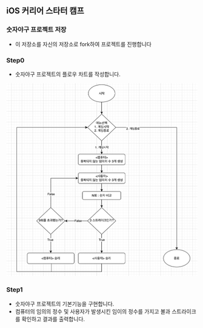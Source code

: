 ## iOS 커리어 스타터 캠프

### 숫자야구 프로젝트 저장
- 이 저장소를 자신의 저장소로 fork하여 프로젝트를 진행합니다

### Step0
- 숫자야구 프로젝트의 플로우 차트를 작성합니다.

![FlowChart](./image/FlowChart.jpeg)

### Step1
- 숫자야구 프로젝트의 기본기능을 구현합니다.
- 컴퓨터의 임의의 정수 및 사용자가 발생시킨 임이의 정수를 가지고 볼과 스트라이크를 확인하고 결과를 출력합니다.
